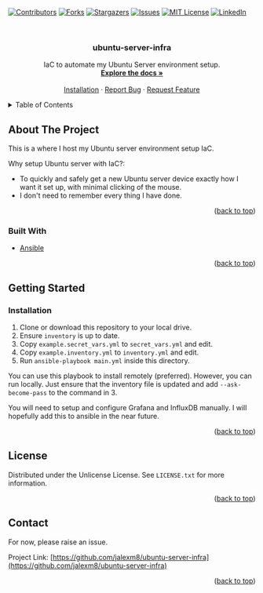 <div id="top"></div>

[![Contributors][contributors-shield]][contributors-url]
[![Forks][forks-shield]][forks-url]
[![Stargazers][stars-shield]][stars-url]
[![Issues][issues-shield]][issues-url]
[![MIT License][license-shield]][license-url]
[![LinkedIn][linkedin-shield]][linkedin-url]



<!-- PROJECT LOGO -->
<br />
<div align="center">

  <h3 align="center">ubuntu-server-infra</h3>

  <p align="center">
    IaC to automate my Ubuntu Server environment setup.
    <br />
    <a href="https://github.com/jalexm8/ubuntu-server-infra"><strong>Explore the docs »</strong></a>
    <br />
    <br />
    <a href="https://github.com/jalexm8/ubuntu-server-infra/README.md#installation">Installation</a>
    ·
    <a href="https://github.com/jalexm8/ubuntu-server-infra/issues">Report Bug</a>
    ·
    <a href="https://github.com/jalexm8/ubuntu-server-infra/issues">Request Feature</a>
  </p>
</div>



<!-- TABLE OF CONTENTS -->
<details>
  <summary>Table of Contents</summary>
  <ol>
    <li>
      <a href="#about-the-project">About The Project</a>
      <ul>
        <li><a href="#built-with">Built With</a></li>
      </ul>
    </li>
    <li>
      <a href="#getting-started">Getting Started</a>
      <ul>
        <li><a href="#installation">Installation</a></li>
      </ul>
    </li>
    <li><a href="#license">License</a></li>
    <li><a href="#contact">Contact</a></li>
  </ol>
</details>



<!-- ABOUT THE PROJECT -->
## About The Project

This is a where I host my Ubuntu server environment setup IaC.

Why setup Ubuntu server with IaC?:
* To quickly and safely get a new Ubuntu server device exactly how I want it set up, with minimal clicking of the mouse.
* I don't need to remember every thing I have done.

<p align="right">(<a href="#top">back to top</a>)</p>

### Built With
* [Ansible](https://www.ansible.com/)

<p align="right">(<a href="#top">back to top</a>)</p>

<!-- GETTING STARTED -->
## Getting Started

### Installation
1. Clone or download this repository to your local drive.
2. Ensure `inventory` is up to date.
3. Copy `example.secret_vars.yml` to `secret_vars.yml` and edit.
4. Copy `example.inventory.yml` to `inventory.yml` and edit.
5. Run `ansible-playbook main.yml` inside this directory.

You can use this playbook to install remotely (preferred). However, you can run locally. Just ensure that the inventory file is updated and add `--ask-become-pass` to the command in 3.

You will need to setup and configure Grafana and InfluxDB manually. I will hopefully add this to ansible in the near future.

<p align="right">(<a href="#top">back to top</a>)</p>

<!-- LICENSE -->
## License

Distributed under the Unlicense License. See `LICENSE.txt` for more information.

<p align="right">(<a href="#top">back to top</a>)</p>

<!-- CONTACT -->
## Contact

For now, please raise an issue.

Project Link: [https://github.com/jalexm8/ubuntu-server-infra](https://github.com/jalexm8/ubuntu-server-infra)

<p align="right">(<a href="#top">back to top</a>)</p>



<!-- MARKDOWN LINKS & IMAGES -->
<!-- https://www.markdownguide.org/basic-syntax/#reference-style-links -->
[contributors-shield]: https://img.shields.io/github/contributors/jalexm8/ubuntu-server-infra.svg?style=for-the-badge
[contributors-url]: https://github.com/jalexm8/ubuntu-server-infra/graphs/contributors
[forks-shield]: https://img.shields.io/github/forks/jalexm8/ubuntu-server-infra.svg?style=for-the-badge
[forks-url]: https://github.com/jalexm8/ubuntu-server-infra/network/members
[stars-shield]: https://img.shields.io/github/stars/jalexm8/ubuntu-server-infra.svg?style=for-the-badge
[stars-url]: https://github.com/jalexm8/ubuntu-server-infra/stargazers
[issues-shield]: https://img.shields.io/github/issues/jalexm8/ubuntu-server-infra?color=yellow&style=for-the-badge
[issues-url]: https://github.com/jalexm8/ubuntu-server-infra/issues
[license-shield]: https://img.shields.io/github/license/jalexm8/ubuntu-server-infra.svg?style=for-the-badge
[license-url]: https://github.com/jalexm8/ubuntu-server-infra/blob/master/LICENSE.txt
[linkedin-shield]: https://img.shields.io/badge/-LinkedIn-black.svg?style=for-the-badge&logo=linkedin&colorB=555
[linkedin-url]: https://www.linkedin.com/in/jackalexander1008/

